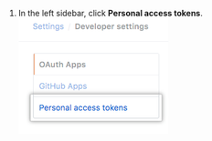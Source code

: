 1. In the left sidebar, click **Personal access tokens**. ![Personal access tokens](/assets/images/help/settings/personal_access_tokens_tab.png)
